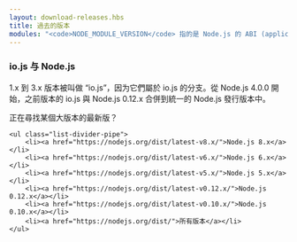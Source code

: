 ```yaml
---
layout: download-releases.hbs
title: 過去的版本
modules: "<code>NODE_MODULE_VERSION</code> 指的是 Node.js 的 ABI (application binary interface) 版本編號，用来確定編譯 Node.js 的 C++ 函式庫版本，以確定是否可以直接使用而不需重新編譯。在早期版本中其作为一位十六進位值来儲存，而现在則為一個整數。"
---
```


### io.js 与 Node.js
1.x 到 3.x 版本被叫做 “io.js”，因为它們屬於 io.js 的分支。從 Node.js 4.0.0 開始，之前版本的 io.js 與 Node.js 0.12.x 合併到統一的 Node.js 發行版本中。

<div class="highlight-box">
    正在尋找某個大版本的最新版？

    <ul class="list-divider-pipe">
        <li><a href="https://nodejs.org/dist/latest-v8.x/">Node.js 8.x</a></li>
        <li><a href="https://nodejs.org/dist/latest-v6.x/">Node.js 6.x</a></li>
        <li><a href="https://nodejs.org/dist/latest-v5.x/">Node.js 5.x</a></li>
        <li><a href="https://nodejs.org/dist/latest-v0.12.x/">Node.js 0.12.x</a></li>
        <li><a href="https://nodejs.org/dist/latest-v0.10.x/">Node.js 0.10.x</a></li>
        <li><a href="https://nodejs.org/dist/">所有版本</a></li>
    </ul>
</div>

